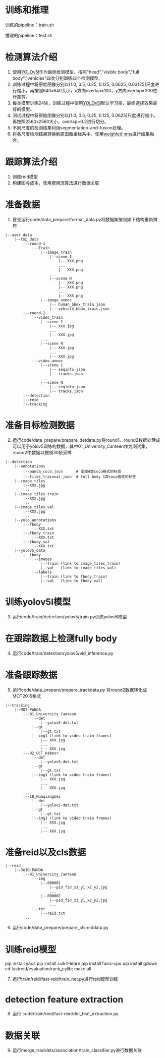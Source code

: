 # 训练和推理
训练的pipeline：train.sh

推理的pipeline：test.sh

# 检测算法介绍
1. 使用[YOLOv5l](https://github.com/ultralytics/yolov5)作为目标检测模型，按照"head","visible body","full body","vehicles"四类分别训练四个检测模型。
2. 训练过程中将原始图像分别以[1.0, 0.5, 0.25, 0.125, 0.0625, 0.03125]尺度进行缩小，再按照640x640大小，x方向overlap=100，y方向overlap=200进行裁剪。
3. 每类模型训练24轮，训练过程中使用[YOLOv5l](https://github.com/ultralytics/yolov5)默认学习率，最终选择效果最好的模型。
4. 测试过程中将原始图像分别以[1.0, 0.5, 0.25, 0.125, 0.0625]尺度进行缩小，再按照2560x2560大小，overlap=0.2进行切分。
5. 不同尺度的检测结果利用segmentation-and-fusion处理。
6. 将各尺度检测结果转换到原图像坐标系中，使用[weighted nms](https://github.com/ZFTurbo/Weighted-Boxes-Fusion)进行结果融合。

# 跟踪算法介绍
1. 训练reid模型
2. 构建图与成本，使用费用流算法进行数据关联

# 准备数据

1. 首先运行code/data_prepare/format_data.py将数据集按照如下结构重新排布

```
|--user_data
    |--tmp_data
        |--round-1
            |--Train
                |--image_train
                    |--scene 1
                        |-- XXX.png
                        ...
                        |-- XXX.png
                    ...
                    |--scene N
                        |-- XXX.png
                        |-- XXX.png
                        ...
                        |-- XXX.png
                |--image_annos
                    |-- human_bbox_train.json
                    |-- vehicle_bbox_train.json
        |--round-2
            |--video_train
                |--scene 1
                    |-- XXX.jpg
                    ...
                    |-- XXX.jpg
                ...
                |--scene N
                    |-- XXX.jpg
                    ...
                    |-- XXX.jpg
            |--video_annos
                |--scene 1
                    |-- seqinfo.json
                    |-- tracks.json
                ...
                |--scene N
                    |-- seqinfo.json
                    |-- tracks.json
        |--detection
        |--reid
        |--tracking
```

# 准备目标检测数据

2. 运行code/data_prepare/prepare_detdata.py将round1、round2数据处理成可以用于yolov5训练的数据，其中01_University_Canteen作为测试集，round2中数据以按照30帧采样
```
|--detection
    |--annotations
        |--panda_coco.json      # 全部4类coco格式的标签
        |--tiles_trainval.json  # full body 1类coco格式的标签
    |--image_tiles
        |--XXX.jpg 
        ...
    |--image_tiles_train
        |--XXX.jpg 
        ...
    |--image_tiles_val
        |--XXX.jpg 
        ...
    |--yolo_annotations
        |--fbody
            |--XXX.txt
        |--fbody_train
            |--XXX.txt
        |--fbody_val
            |--XXX.txt
    |--yolov5_data
        |--fbody
            |--images
                |--train (link to image_tiles_train)
                |--val   (link to image_tiles_val)
            |--labels
                |--train (link to fbody_train)
                |--val   (link to fbody_val)
```

# 训练yolov5l模型

3. 运行code/train/detection/yolov5/train.py训练yolov5l模型

# 在跟踪数据上检测fully body

4. 运行code/train/detection/yolov5/vid_inference.py

# 准备跟踪数据

5. 运行code/data_prepare/prepare_trackdata.py 将round2数据转化成MOT2015格式

```
|--tracking
    |--MOT-PANDA
        |--01_University_Canteen
            |--det
                |--yolov5-det.txt
            |--gt
                |--gt.txt
            |--img1 (link to video train frames)
                |-- XXX.jpg
                ...
                |-- XXX.jpg
        |--02_OCT_Habour
            |--det
                |--yolov5-det.txt
            |--gt
                |--gt.txt
            |--img1 (link to video train frames)
                |-- XXX.jpg
                ...
                |-- XXX.jpg
        ...
        |--10_Huaqiangbei
            |--det
                |--yolov5-det.txt
            |--gt
                |--gt.txt
            |--img1 (link to video train frames)
                |-- XXX.jpg
                ...
                |-- XXX.jpg
```

# 准备reid以及cls数据

```
|--reid
    |--ReID-PANDA
        |--01_University_Canteen
            |--img
                |--000001
                    |--pid_fid_x1_y1_x2_y2.jpg
                    ...
                |--000002
                    |--pid_fid_x1_y1_x2_y2.jpg
                    ...
            |--txt
                |--reid.txt
        ...
```

6. 运行code/data_prepare/prepare_clsreiddata.py

# 训练reid模型
pip install yacs
pip install scikit-learn
pip install faiss-cpu
pip install gdown
cd fastreid/evaluation/rank_cylib; make all

7. 运行train/reid/fast-reid/train_net.py进行reid模型训练

# detection feature extraction

8. 运行 code/train/reid/fast-reid/det_feat_extraction.py

# 数据关联
9. 运行merge_tracklets/association/train_classifier.py进行数据关联
